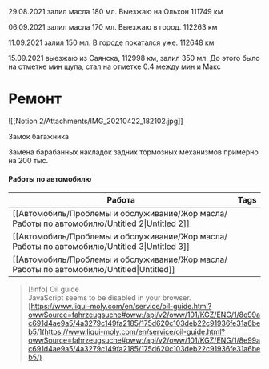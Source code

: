 29.08.2021 залил масла 180 мл. Выезжаю на Ольхон 111749 км

06.09.2021 залил масла 170 мл. Выезжаю в город. 112263 км

11.09.2021 залил 150 мл. В городе покатался уже. 112648 км

15.09.2021 выезжаю из Саянска, 112998 км, залил 350 мл. До этого было на отметке мин щупа, стал на отметке 0.4 между мин и Макс

# Ремонт

![[Notion 2/Attachments/IMG_20210422_182102.jpg]]

Замок багажника

Замена барабанных накладок задних тормозных механизмов примерно на 200 тыс.

#### Работы по автомобилю

|Работа|Tags|
|---|---|
|[[Автомобиль/Проблемы и обслуживание/Жор масла/Работы по автомобилю/Untitled 2\|Untitled 2]]||
|[[Автомобиль/Проблемы и обслуживание/Жор масла/Работы по автомобилю/Untitled 3\|Untitled 3]]||
|[[Автомобиль/Проблемы и обслуживание/Жор масла/Работы по автомобилю/Untitled\|Untitled]]||

  
  

> [!info] Oil guide  
> JavaScript seems to be disabled in your browser.  
> [https://www.liqui-moly.com/en/service/oil-guide.html?owwSource=fahrzeugsuche#oww:/api/v2/oww/101/KGZ/ENG/1/8e99ac691d4ae9a5/4a3279c149fa2185/175d620c103deb22c91936fe31a6beb5/](https://www.liqui-moly.com/en/service/oil-guide.html?owwSource=fahrzeugsuche#oww:/api/v2/oww/101/KGZ/ENG/1/8e99ac691d4ae9a5/4a3279c149fa2185/175d620c103deb22c91936fe31a6beb5/)
